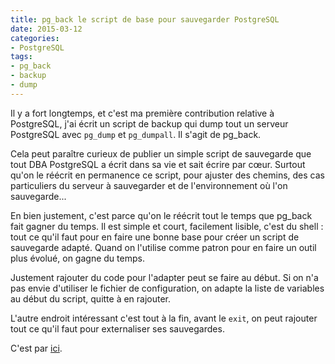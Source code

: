 ```yaml
---
title: pg_back le script de base pour sauvegarder PostgreSQL
date: 2015-03-12
categories:
- PostgreSQL
tags:
- pg_back
- backup
- dump
---
```


Il y a fort longtemps, et c'est ma première contribution relative à
PostgreSQL, j'ai écrit un script de backup qui dump tout un serveur
PostgreSQL avec `pg_dump` et `pg_dumpall`. Il s'agit de pg_back.

<!--more-->

Cela peut paraître curieux de publier un simple script de sauvegarde
que tout DBA PostgreSQL a écrit dans sa vie et sait écrire par
cœur. Surtout qu'on le réécrit en permanence ce script, pour ajuster
des chemins, des cas particuliers du serveur à sauvegarder et de
l'environnement où l'on sauvegarde...

En bien justement, c'est parce qu'on le réécrit tout le temps que
pg_back fait gagner du temps. Il est simple et court, facilement
lisible, c'est du shell : tout ce qu'il faut pour en faire une bonne
base pour créer un script de sauvegarde adapté. Quand on l'utilise
comme patron pour en faire un outil plus évolué, on gagne du temps.

Justement rajouter du code pour l'adapter peut se faire au début. Si
on n'a pas envie d'utiliser le fichier de configuration, on adapte la
liste de variables au début du script, quitte à en rajouter.

L'autre endroit intéressant c'est tout à la fin, avant le `exit`, on
peut rajouter tout ce qu'il faut pour externaliser ses sauvegardes.

C'est par [ici](https://github.com/orgrim/pg_back).

